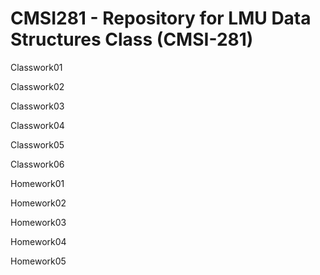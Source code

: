 # CMSI281 - Repository for LMU Data Structures Class (CMSI-281)

Classwork01

Classwork02

Classwork03

Classwork04

Classwork05

Classwork06

Homework01

Homework02

Homework03

Homework04

Homework05
